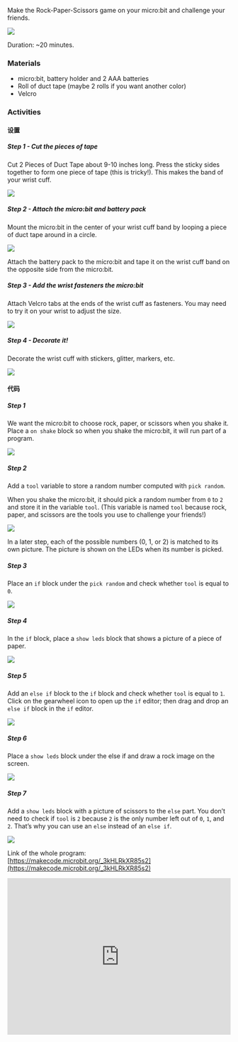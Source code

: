 Make the Rock-Paper-Scissors game on your micro:bit and challenge your friends.

![](https://i.imgur.com/9MHnzYj.png)

Duration: ~20 minutes.

### Materials

- micro:bit, battery holder and 2 AAA batteries
- Roll of duct tape (maybe 2 rolls if you want another color)
- Velcro

### Activities

#### 设置

##### Step 1 - Cut the pieces of tape

Cut 2 Pieces of Duct Tape about 9-10 inches long. Press the sticky sides together to form one piece of tape (this is tricky!). This makes the band of your wrist cuff.

![](https://i.imgur.com/NwUoy2N.png)

##### Step 2 - Attach the micro:bit and battery pack

Mount the micro:bit in the center of your wrist cuff band by looping a piece of duct tape around in a circle.

![](https://i.imgur.com/Fvg8pL7.png)

Attach the battery pack to the micro:bit and tape it on the wrist cuff band on the opposite side from the micro:bit.

##### Step 3 - Add the wrist fasteners the micro:bit

Attach Velcro tabs at the ends of the wrist cuff as fasteners. You may need to try it on your wrist to adjust the size.

![](https://i.imgur.com/Ggn8v4M.png)

##### Step 4 - Decorate it!

Decorate the wrist cuff with stickers, glitter, markers, etc.

![](https://i.imgur.com/NmTjyry.png)

#### 代码

##### Step 1

We want the micro:bit to choose rock, paper, or scissors when you shake it. Place a `on shake` block so when you shake the micro:bit, it will run part of a program.

![](https://i.imgur.com/r5M1BnM.png)

##### Step 2

Add a `tool` variable to store a random number computed with `pick random`.

When you shake the micro:bit, it should pick a random number from `0` to `2` and store it in the variable `tool`. (This variable is named `tool` because rock, paper, and scissors are the tools you use to challenge your friends!)

![](https://i.imgur.com/G1wQf6H.png)

In a later step, each of the possible numbers (0, 1, or 2) is matched to its own picture. The picture is shown on the LEDs when its number is picked.

##### Step 3

Place an `if` block under the `pick random` and check whether `tool` is equal to `0`.

![](https://i.imgur.com/zbXw2Ni.png)

##### Step 4

In the `if` block, place a `show leds` block that shows a picture of a piece of paper.

![](https://i.imgur.com/0EC4a7K.png)

##### Step 5

Add an `else if` block to the `if` block and check whether `tool` is equal to `1`.
Click on the gearwheel icon to open up the `if` editor; then drag and drop an `else if` block in the `if` editor.

![](https://i.imgur.com/YVoe1rF.png)

##### Step 6

Place a `show leds` block under the else if and draw a rock image on the screen.

![](https://i.imgur.com/UZXLDn4.png)

##### Step 7

Add a `show leds` block with a picture of scissors to the `else` part.
You don’t need to check if `tool` is `2` because `2` is the only number left out of `0`, `1`, and `2`. That’s why you can use an `else` instead of an `else if`.

![](https://i.imgur.com/sj8uE4R.png)

Link of the whole program: [https://makecode.microbit.org/_3kHLRkXR85s2](https://makecode.microbit.org/_3kHLRkXR85s2)

<div style="position:relative;height:0;padding-bottom:70%;overflow:hidden;"><iframe style="position:absolute;top:0;left:0;width:100%;height:100%;" src="https://makecode.microbit.org/#pub:_fFfPbhbwWimT" frameborder="0" sandbox="allow-popups allow-forms allow-scripts allow-same-origin"></iframe></div>



